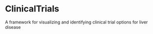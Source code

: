 # ClinicalTrials
A framework for visualizing and identifying clinical trial options for liver disease
